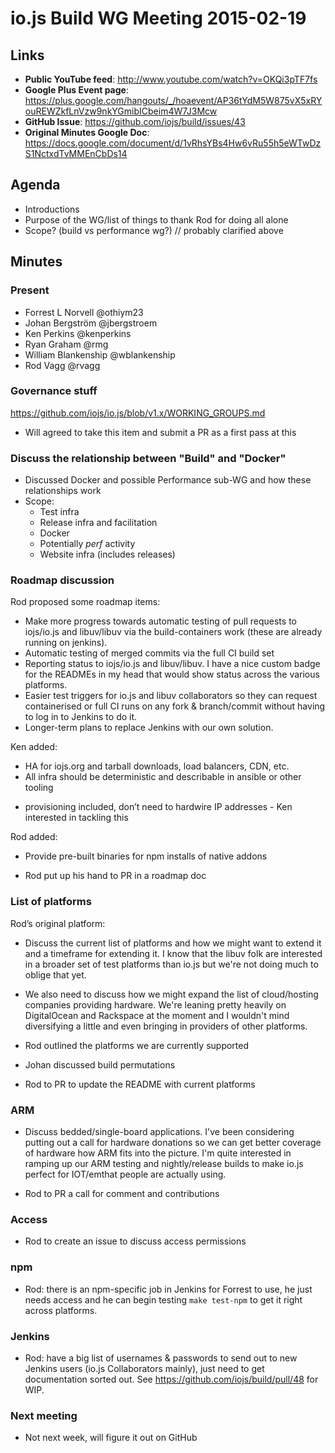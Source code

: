 # io.js Build WG Meeting 2015-02-19

## Links

* **Public YouTube feed**: http://www.youtube.com/watch?v=OKQi3pTF7fs
* **Google Plus Event page**: https://plus.google.com/hangouts/_/hoaevent/AP36tYdM5W875vX5xRYouREWZkfLnVzw9nkYGmibICbeim4W7J3Mcw
* **GitHub Issue**: https://github.com/iojs/build/issues/43
* **Original Minutes Google Doc**: https://docs.google.com/document/d/1vRhsYBs4Hw6vRu55h5eWTwDzS1NctxdTvMMEnCbDs14

## Agenda
* Introductions
* Purpose of the WG/list of things to thank Rod for doing all alone
* Scope? (build vs performance wg?) // probably clarified above

## Minutes

### Present

* Forrest L Norvell @othiym23
* Johan Bergström @jbergstroem
* Ken Perkins @kenperkins
* Ryan Graham @rmg
* William Blankenship @wblankenship
* Rod Vagg @rvagg


### Governance stuff

https://github.com/iojs/io.js/blob/v1.x/WORKING_GROUPS.md

* Will agreed to take this item and submit a PR as a first pass at this

### Discuss the relationship between "Build" and "Docker"

* Discussed Docker and possible Performance sub-WG and how these relationships work
* Scope:
  - Test infra
  - Release infra and facilitation
  - Docker
  - Potentially _perf_ activity
  - Website infra (includes releases)

### Roadmap discussion

Rod proposed some roadmap items:

* Make more progress towards automatic testing of pull requests to iojs/io.js and libuv/libuv via the build-containers work (these are already running on jenkins).
* Automatic testing of merged commits via the full CI build set
* Reporting status to iojs/io.js and libuv/libuv. I have a nice custom badge for the READMEs in my head that would show status across the various platforms.
* Easier test triggers for io.js and libuv collaborators so they can request containerised or full CI runs on any fork & branch/commit without having to log in to Jenkins to do it.
* Longer-term plans to replace Jenkins with our own solution.

Ken added:

* HA for iojs.org and tarball downloads, load balancers, CDN, etc.
* All infra should be deterministic and describable in ansible or other tooling
 - provisioning included, don’t need to hardwire IP addresses - Ken interested in tackling this

Rod added:

* Provide pre-built binaries for npm installs of native addons

* Rod put up his hand to PR in a roadmap doc

### List of platforms

Rod’s original platform:
 * Discuss the current list of platforms and how we might want to extend it and a timeframe for extending it. I know that the libuv folk are interested in a broader set of test platforms than io.js but we're not doing much to oblige that yet.
 * We also need to discuss how we might expand the list of cloud/hosting companies providing hardware. We're leaning pretty heavily on DigitalOcean and Rackspace at the moment and I wouldn't mind diversifying a little and even bringing in providers of other platforms.

* Rod outlined the platforms we are currently supported
* Johan discussed build permutations
* Rod to PR to update the README with current platforms

### ARM

* Discuss bedded/single-board applications. I've been considering putting out a call for hardware donations so we can get better coverage of hardware how ARM fits into the picture. I'm quite interested in ramping up our ARM testing and nightly/release builds to make io.js perfect for IOT/emthat people are actually using.

* Rod to PR a call for comment and contributions

### Access

* Rod to create an issue to discuss access permissions

### npm

* Rod: there is an npm-specific job in Jenkins for Forrest to use, he just needs access and he can begin testing `make test-npm` to get it right across platforms.

### Jenkins

* Rod: have a big list of usernames & passwords to send out to new Jenkins users (io.js Collaborators mainly), just need to get documentation sorted out. See https://github.com/iojs/build/pull/48 for WIP.

### Next meeting

* Not next week, will figure it out on GitHub

